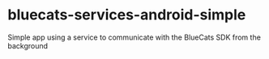 # bluecats-services-android-simple
Simple app using a service to communicate with the BlueCats SDK from the background
